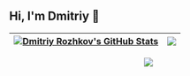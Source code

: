 ## Hi, I'm Dmitriy  👋

<table><thead><tr>
<th><a href="https://github-readme-stats.vercel.app/api?username=javaexplorer1&amp;show_icons=true&amp;include_all_commits=true&amp;rank_icon=percentile&amp; exclude_repo=javaexplorer1&amp;theme=default&amp;hide_border=true">
  <img align="center" alt="Dmitriy Rozhkov's GitHub Stats" src="https://github-readme-stats.vercel.app/api?username=javaexplorer1&amp;show_icons=true&amp;include_all_commits=true&amp;rank_icon=percentile&amp;exclude_repo=javaexplorer1&amp;theme=default&amp;hide_border=true" style="max-width: 100%;" align="middle">
</a></th>
	<th><a href="https://github-readme-stats.vercel.app/api/top-langs/?username=javaexplorer1&amp;layout=compact&amp;hide_border=true" style="max-width: 100%;" align="middle">
		<img align="center" src="https://github-readme-stats.vercel.app/api/top-langs/?username=javaexplorer1&amp;layout=compact&amp;hide_border=true" style="max-width: 100%;" align="middle">
	</a></th>
</tr>
</thead>
</table>

<p align="center" dir="auto">
	  <a href="https://www.linkedin.com/in/dmitriy-rozhkov/" rel="nofollow">
		  <img src="https://img.shields.io/badge/LinkedIn-0077B5?style=for-the-badge&logo=linkedin&logoColor=white">
	 </a>
</p>


<!--
**javaexplorer1/javaexplorer1** is a ✨ _special_ ✨ repository because its `README.md` (this file) appears on your GitHub profile.

Here are some ideas to get you started:

- 🔭 I’m currently working on ...
- 🌱 I’m currently learning ...
- 👯 I’m looking to collaborate on ...
- 🤔 I’m looking for help with ...
- 💬 Ask me about ...
- 📫 How to reach me: ...
- 😄 Pronouns: ...
- ⚡ Fun fact: ...
-->
